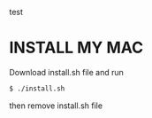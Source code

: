 test

# INSTALL MY MAC

Download install.sh file and run
```bash
$ ./install.sh
```

then remove install.sh file

